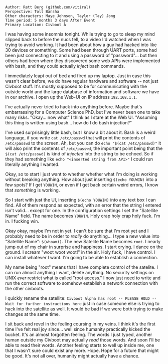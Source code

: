```
Author: Rett Berg (github.com/vitiral)
Perspective: Toll Bansha
Other characters: Maye Johnson, Taylor (Tay) Jong
Time period: 5 months 3 days After Event
Primary Location: Civboot A
```

I was having some insomnia tonight. While trying to go to sleep my mind slipped
back to before the nucs fell, to a video I'd watched when I was trying to avoid
working. It had been about how a guy had hacked into like 30 devices or
something. Some had been through UART ports, some had been just connecting to
it and using a password of "password"... but then others had been where they
discovered some web APIs were implemented with bash, and they could actually
_inject_ bash commands.

I immediately leapt out of bed and fired up my laptop. Just in case this wasn't
clear before, we do have regular hardware and software -- not just Civboot
stuff. It's mostly supposed to be for communicating with the outside world and
the large database of information and software we have in our archive. I open
up the Web-UI on IP address `192.168.1.1`.

I've actually never tried to hack into anything before. Maybe that's
embarrassing for a Computer Science PhD, but I've never been one to take many
risks.  "Okay...  now what" I think as I stare at the Web UI. "Assuming this
thing is written using bash... how do I do bash injection?"

I've used surprisingly little bash, but I know a bit about it. Bash is a weird
language, if you write `cat /etc/passwd` that will print the contents of
`/etc/passwd` to the screen. Ah, but you can do `echo "$(cat /etc/passwd)"` it
will also print the contents of `/etc/passwd`, the important point being that
the `$(cat /etc/passwd)` is kind of _injected_ into the string to be echoed. So
if they had something like `echo "<inserted string from API>"` I could run
literally anything I wanted.

Okay, so to start I just want to whether whether what I'm doing is working
without breaking anything. How about just inserting `$(echo YOUWIN)` into a few
spots?  If I get `YOUWIN`, or even if I get back certain weird errors, I know
that _something_ is working.

So I start with just the UI, inserting `$(echo YOUWIN)` into any text box
I can find. All of them respond as expected, with an error that the string I
entered isn't valid... except for one. In the configuration settings I set the
"Satellite Name" field. The name becomes `YOUWIN`. Holy crap holy crap holy
fuck. I'm in. I fucking win.

Okay okay, maybe I'm not in yet. I can't be sure that I'm root yet and I
probably need to be in order to _really_ do anything... I type a new value into
"Satellite Name": `$(whoami)`. The new Satelite Name becomes `root`. I nearly
jump out of my chair in surprise and happiness. I start crying. I dance on the
ground. I scream "woot woot woot!" in the air. Holy fuck, I have control. I can
install whatever I want. I'm going to be able to establish a connection.

My name being "root" means that I have complete control of the satelite. I can
run almost anything I want, delete anything. No security settings on UNIX
_ever_ restrict what is called "root access." I now just need to write and
run the correct software to somehow establish a network connection with the
other civboots.

I quickly rename the satellite: `Civboot Alpha has root -- PLEASE HOLD -- Wait
for further instructions here` just in case someone else is trying to hack into
the satellite as well. It would be bad if we were both trying to make changes at
the same time.

I sit back and revel in the feeling coursing in my veins. I think it's the
first time I've felt real joy since... well since humanity practically kicked
the bucket. It's an almost forgotten feeling. The words I just typed, another
human outside my Civboot may actually _read_ those words. And soon I'll be able
to read their words. Another feeling starts to well up inside me, one that I
wasn't sure could exist any more. Hope. Hope for a future that might be good.
It's not all over, humanity might actually have a chance.

